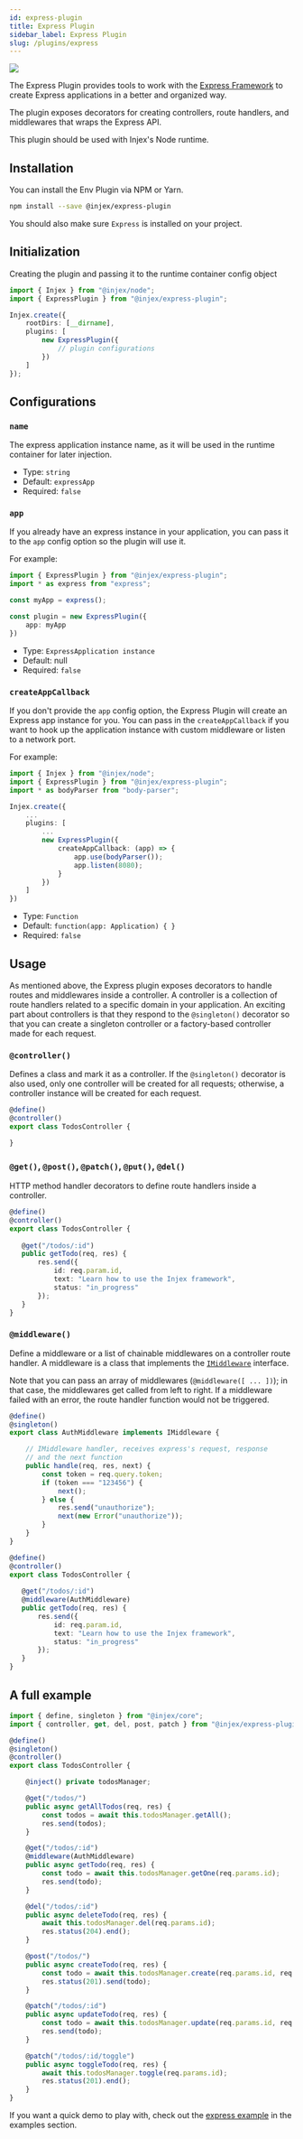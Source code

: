 ```yaml
---
id: express-plugin
title: Express Plugin
sidebar_label: Express Plugin
slug: /plugins/express
---
```


<img src="https://img.shields.io/npm/v/@injex/express-plugin?style=for-the-badge" className="markdown-badge" />

The Express Plugin provides tools to work with the [Express Framework](https://expressjs.com/) to create Express applications in a better and organized way.

The plugin exposes decorators for creating controllers, route handlers, and middlewares that wraps the Express API.

This plugin should be used with Injex's Node runtime.

## Installation

You can install the Env Plugin via NPM or Yarn.

```bash npm2yarn
npm install --save @injex/express-plugin
```

You should also make sure `Express` is installed on your project.

## Initialization

Creating the plugin and passing it to the runtime container config object

```ts
import { Injex } from "@injex/node";
import { ExpressPlugin } from "@injex/express-plugin";

Injex.create({
    rootDirs: [__dirname],
    plugins: [
        new ExpressPlugin({
            // plugin configurations
        })
    ]
});
```

## Configurations

### `name`

The express application instance name, as it will be used in the runtime container for later injection.

- Type: `string`
- Default: `expressApp`
- Required: `false`

### `app`

If you already have an express instance in your application, you can pass it to the `app` config option so the plugin will use it.

For example:

```ts
import { ExpressPlugin } from "@injex/express-plugin";
import * as express from "express";

const myApp = express();

const plugin = new ExpressPlugin({
    app: myApp
})
```

- Type: `ExpressApplication instance`
- Default: null
- Required: `false`

### `createAppCallback`

If you don't provide the `app` config option, the Express Plugin will create an Express app instance for you. You can pass in the `createAppCallback` if you want to hook up the application instance with custom middleware or listen to a network port.

For example:

```ts
import { Injex } from "@injex/node";
import { ExpressPlugin } from "@injex/express-plugin";
import * as bodyParser from "body-parser";

Injex.create({
    ...
    plugins: [
        ...
        new ExpressPlugin({
            createAppCallback: (app) => {
                app.use(bodyParser());
                app.listen(8080);
            }
        })
    ]
})
```

- Type: `Function`
- Default: `function(app: Application) { }`
- Required: `false`

## Usage

As mentioned above, the Express plugin exposes decorators to handle routes and middlewares inside a controller. A controller is a collection of route handlers related to a specific domain in your application. An exciting part about controllers is that they respond to the `@singleton()` decorator so that you can create a singleton controller or a factory-based controller made for each request.

### `@controller()`

Defines a class and mark it as a controller. If the `@singleton()` decorator is also used, only one controller will be created for all requests; otherwise, a controller instance will be created for each request.

```ts {2}
@define()
@controller()
export class TodosController {

}
```

### `@get()`, `@post()`, `@patch()`, `@put()`, `@del()`

HTTP method handler decorators to define route handlers inside a controller.

```ts {5}
@define()
@controller()
export class TodosController {
   
   @get("/todos/:id")
   public getTodo(req, res) {
       res.send({
           id: req.param.id,
           text: "Learn how to use the Injex framework",
           status: "in_progress"
       });
   }
}
```

### `@middleware()`

Define a middleware or a list of chainable middlewares on a controller route handler. A middleware is a class that implements the [`IMiddleware`](/docs/api/core/enums-interfaces#imiddleware) interface.

Note that you can pass an array of middlewares (`@middleware([ ... ])`); in that case, the middlewares get called from left to right. If a middleware failed with an error, the route handler function would not be triggered.

```ts {23}
@define()
@singleton()
export class AuthMiddleware implements IMiddleware {

    // IMiddleware handler, receives express's request, response
    // and the next function
    public handle(req, res, next) {
        const token = req.query.token;
        if (token === "123456") {
            next();
        } else {
            res.send("unauthorize");
            next(new Error("unauthorize"));
        }
    }
}

@define()
@controller()
export class TodosController {
   
   @get("/todos/:id")
   @middleware(AuthMiddleware)
   public getTodo(req, res) {
       res.send({
           id: req.param.id,
           text: "Learn how to use the Injex framework",
           status: "in_progress"
       });
   }
}
```

## A full example

```ts
import { define, singleton } from "@injex/core";
import { controller, get, del, post, patch } from "@injex/express-plugin";

@define()
@singleton()
@controller()
export class TodosController {

    @inject() private todosManager;

    @get("/todos/")
    public async getAllTodos(req, res) {
        const todos = await this.todosManager.getAll();
        res.send(todos);
    }

    @get("/todos/:id")
    @middleware(AuthMiddleware)
    public async getTodo(req, res) {
        const todo = await this.todosManager.getOne(req.params.id);
        res.send(todo);
    }

    @del("/todos/:id")
    public async deleteTodo(req, res) {
        await this.todosManager.del(req.params.id);
        res.status(204).end();
    }

    @post("/todos/")
    public async createTodo(req, res) {
        const todo = await this.todosManager.create(req.params.id, req.body);
        res.status(201).send(todo);
    }

    @patch("/todos/:id")
    public async updateTodo(req, res) {
        const todo = await this.todosManager.update(req.params.id, req.body);
        res.send(todo);
    }

    @patch("/todos/:id/toggle")
    public async toggleTodo(req, res) {
        await this.todosManager.toggle(req.params.id);
        res.status(201).end();
    }
}
```

If you want a quick demo to play with, check out the [express example](/docs/examples#express-plugin-example) in the examples section.